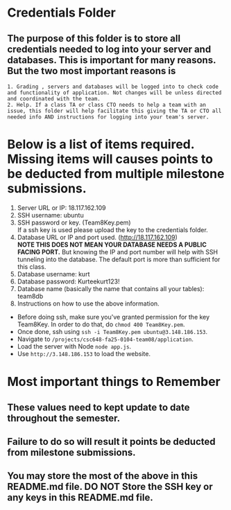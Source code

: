 # Credentials Folder

## The purpose of this folder is to store all credentials needed to log into your server and databases. This is important for many reasons. But the two most important reasons is
    1. Grading , servers and databases will be logged into to check code and functionality of application. Not changes will be unless directed and coordinated with the team.
    2. Help. If a class TA or class CTO needs to help a team with an issue, this folder will help facilitate this giving the TA or CTO all needed info AND instructions for logging into your team's server. 


# Below is a list of items required. Missing items will causes points to be deducted from multiple milestone submissions.

1. Server URL or IP: 18.117.162.109
2. SSH username: ubuntu
3. SSH password or key. (Team8Key.pem)
    <br> If a ssh key is used please upload the key to the credentials folder.
4. Database URL or IP and port used. (http://18.117.162.109)
    <br><strong> NOTE THIS DOES NOT MEAN YOUR DATABASE NEEDS A PUBLIC FACING PORT.</strong> But knowing the IP and port number will help with SSH tunneling into the database. The default port is more than sufficient for this class.
5. Database username: kurt
6. Database password: Kurteekurt123!
7. Database name (basically the name that contains all your tables): team8db
8. Instructions on how to use the above information.
- Before doing ssh, make sure you've granted permission for the key Team8Key. In order to do that, do ```chmod 400 Team8Key.pem```.
- Once done, ssh using ```ssh -i Team8Key.pem ubuntu@3.148.186.153```.
- Navigate to ```/projects/csc648-fa25-0104-team08/application```.
- Load the server with Node ```node app.js```.
- Use ```http://3.148.186.153``` to load the website.

# Most important things to Remember
## These values need to kept update to date throughout the semester. <br>
## <strong>Failure to do so will result it points be deducted from milestone submissions.</strong><br>
## You may store the most of the above in this README.md file. DO NOT Store the SSH key or any keys in this README.md file.
